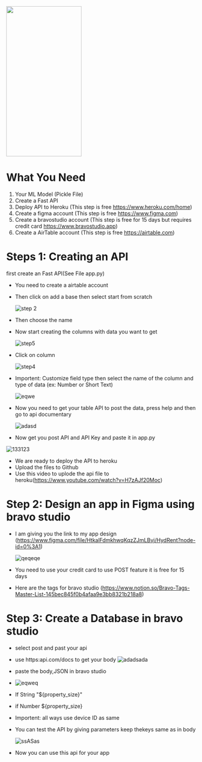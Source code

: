 
<img src="https://github.com/konerunatwar/Making-ML-App-With-Fast-API-And-No-CodeAPP-Using-Bravo-studios/blob/main/ezgif-4-3be53d94f2de.gif" width="200" height="400" />

# What You Need
1. Your ML Model (Pickle File)
2. Create a Fast API
3. Deploy API to Heroku (This step is free https://www.heroku.com/home)
4. Create a figma account (This step is free https://www.figma.com)
5. Create a bravostudio account (This step is free for 15 days but requires credit card https://www.bravostudio.app)
6. Create a AirTable account (This step is free https://airtable.com)

# Steps 1: Creating an API
first create an Fast API(See File app.py)
* You need to create a airtable account
* Then click on add a base then select start from scratch

  ![step 2](https://user-images.githubusercontent.com/56246430/118486520-5a3d8e80-b737-11eb-9938-4fe13b36528a.PNG)


* Then choose the name
* Now start creating the columns with data you want to get

  ![step5](https://user-images.githubusercontent.com/56246430/118487705-9de4c800-b738-11eb-802e-4fc9e454da18.PNG)


* Click on column 

  ![step4](https://user-images.githubusercontent.com/56246430/118487942-dc7a8280-b738-11eb-8625-0b1c6f0c9c25.PNG)


* Importent: Customize field type then select the name of the column and type of data (ex: Number or Short Text) 

  ![eqwe](https://user-images.githubusercontent.com/56246430/118488670-97a31b80-b739-11eb-8e7e-675d88cd8857.PNG)
 

* Now you need to get your table API to post the data, press help and then go to api documentary 

  ![adasd](https://user-images.githubusercontent.com/56246430/118489633-ad651080-b73a-11eb-9fd2-fdde70d4a622.PNG)
  
 * Now get you post API and API Key and paste it in app.py
  
  ![133123](https://user-images.githubusercontent.com/56246430/118490931-1ef18e80-b73c-11eb-86e9-4af357ff437b.PNG)
  
* We are ready to deploy the API to heroku 
 * Upload the files to Github
 * Use this video to uplode the api file to heroku(https://www.youtube.com/watch?v=H7zAJf20Moc)

# Step 2: Design an app in Figma using bravo studio

* I am giving you the link to my app design (https://www.figma.com/file/HtkalFdmkhwqKqzZJmLBvj/HydRent?node-id=0%3A1)
  
  ![qeqeqe](https://user-images.githubusercontent.com/56246430/118501458-60873700-b746-11eb-81c5-2e352dbea94b.PNG)

* You need to use your credit card to use POST feature it is free for 15 days  
* Here are the tags for bravo studio (https://www.notion.so/Bravo-Tags-Master-List-145bec845f0b4afaa9e3bb8321b218a8)

# Step 3: Create a Database in bravo studio

* select post and past your api
* use https:api.com/docs to get your body
  ![adadsada](https://user-images.githubusercontent.com/56246430/118497170-72ff7180-b742-11eb-9751-ecdb9da671b1.PNG)
* paste the body,JSON in bravo studio
* ![eqweq](https://user-images.githubusercontent.com/56246430/118496737-084e3600-b742-11eb-9302-774f67c87afb.PNG)
* If String "${property_size}"
* if Number ${property_size}
* Importent: all ways  use device ID as same 
* You can test the API by giving parameters keep thekeys same as in body
 
  ![ssASas](https://user-images.githubusercontent.com/56246430/118498052-40a24400-b743-11eb-8cb6-4234d04b9d3f.PNG)
 
 * Now you can use this api for your app

